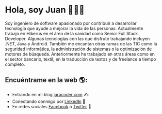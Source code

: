 <div>
  <h1>Hola, soy Juan 👋👨‍💻</h1>
 
 <p>Soy ingeniero de software apasionado por contribuir a desarrollar tecnología que ayude a mejorar la vida de las personas. 
 Actualmente trabajo en Hiberus en el área de la sanidad como Senior Full Stack Developer. Algunas tecnologías con las que disfruto trabajando incluyen .NET, Java y Android. También me encantan otras ramas de las TIC como la seguridad informática, la administración de sistemas o la optimización de motores de búsqueda. Anteriormente he trabajado en otras áreas como en el sector bancario, textil, en la traducción de textos y de freelance a tiempo completo.</p>
 
</div>

## Encuéntrame en la web 🌎: 
- Entrando en mi blog <a target="_blank" href="//jaracoder.com">jaracoder.com</a> ✍
- Conectando conmigo por <a target="_blank" href="//www.linkedin.com/in/jaracoder/">LinkedIn</a> 💼
- En redes sociales <a target="_blank" href="//facebook.com/jaracoder">Facebook</a> o <a target="_blank" href="//twitter.com/jaracoder">Twitter</a> 🏓
